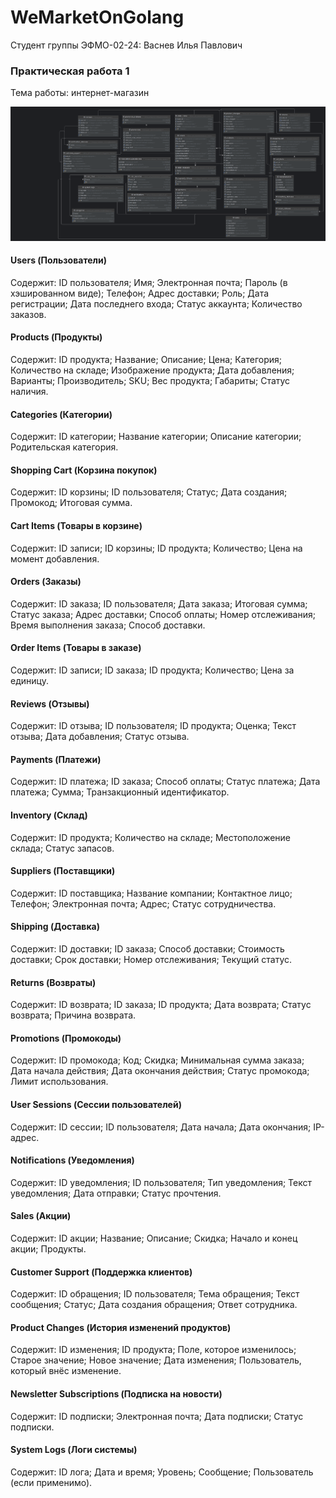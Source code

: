 # WeMarketOnGolang

Студент группы ЭФМО-02-24: Васнев Илья Павлович

### Практическая работа 1
Тема работы: интернет-магазин

![wemarket_db_diagram.png](../img/wemarket_db_diagram.png)

#### Users (Пользователи)
Содержит: ID пользователя; Имя; Электронная почта; Пароль (в хэшированном виде); Телефон; Адрес доставки; Роль;
Дата регистрации; Дата последнего входа; Статус аккаунта; Количество заказов.

#### Products (Продукты)
Содержит: ID продукта; Название; Описание; Цена; Категория; Количество на складе; Изображение продукта; Дата добавления;
Варианты; Производитель; SKU; Вес продукта; Габариты; Статус наличия.

#### Categories (Категории)
Содержит: ID категории; Название категории; Описание категории; Родительская категория.

#### Shopping Cart (Корзина покупок)
Содержит: ID корзины; ID пользователя; Статус; Дата создания; Промокод; Итоговая сумма.

#### Cart Items (Товары в корзине)
Содержит: ID записи; ID корзины; ID продукта; Количество; Цена на момент добавления.

#### Orders (Заказы)
Содержит: ID заказа; ID пользователя; Дата заказа; Итоговая сумма; Статус заказа; Адрес доставки; Способ оплаты;
Номер отслеживания; Время выполнения заказа; Способ доставки.

#### Order Items (Товары в заказе)
Содержит: ID записи; ID заказа; ID продукта; Количество; Цена за единицу.

#### Reviews (Отзывы)
Содержит: ID отзыва; ID пользователя; ID продукта; Оценка; Текст отзыва; Дата добавления; Статус отзыва.

#### Payments (Платежи)
Содержит: ID платежа; ID заказа; Способ оплаты; Статус платежа; Дата платежа; Сумма; Транзакционный идентификатор.

#### Inventory (Склад)
Содержит: ID продукта; Количество на складе; Местоположение склада; Статус запасов.

#### Suppliers (Поставщики)
Содержит: ID поставщика; Название компании; Контактное лицо; Телефон; Электронная почта; Адрес; Статус сотрудничества.

#### Shipping (Доставка)
Содержит: ID доставки; ID заказа; Способ доставки; Стоимость доставки; Срок доставки; Номер отслеживания; Текущий статус.

#### Returns (Возвраты)
Содержит: ID возврата; ID заказа; ID продукта; Дата возврата; Статус возврата; Причина возврата.

#### Promotions (Промокоды)
Содержит: ID промокода; Код; Скидка; Минимальная сумма заказа; Дата начала действия; Дата окончания действия;
Статус промокода; Лимит использования.

#### User Sessions (Сессии пользователей)
Содержит: ID сессии; ID пользователя; Дата начала; Дата окончания; IP-адрес.

#### Notifications (Уведомления)
Содержит: ID уведомления; ID пользователя; Тип уведомления; Текст уведомления; Дата отправки; Статус прочтения.

#### Sales (Акции)
Содержит: ID акции; Название; Описание; Скидка; Начало и конец акции; Продукты.

#### Customer Support (Поддержка клиентов)
Содержит: ID обращения; ID пользователя; Тема обращения; Текст сообщения; Статус; Дата создания обращения; Ответ сотрудника.

#### Product Changes (История изменений продуктов)
Содержит: ID изменения; ID продукта; Поле, которое изменилось; Старое значение; Новое значение; Дата изменения;
Пользователь, который внёс изменение.

#### Newsletter Subscriptions (Подписка на новости)
Содержит: ID подписки; Электронная почта; Дата подписки; Статус подписки.

#### System Logs (Логи системы)
Содержит: ID лога; Дата и время; Уровень; Сообщение; Пользователь (если применимо).